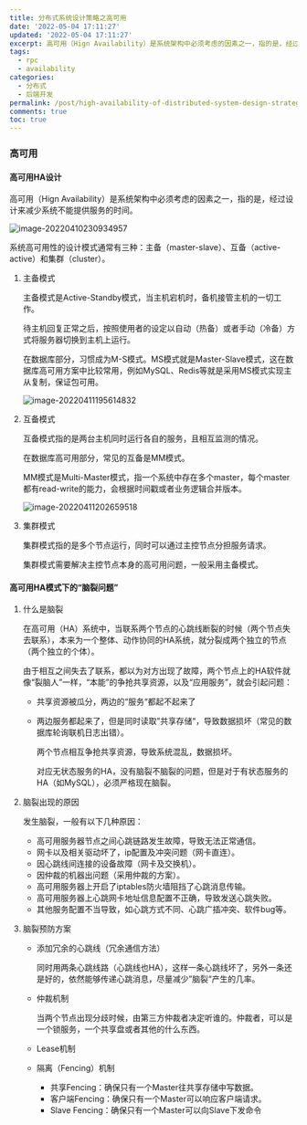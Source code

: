 ```yaml
---
title: 分布式系统设计策略之高可用
date: '2022-05-04 17:11:27'
updated: '2022-05-04 17:11:27'
excerpt: 高可用（Hign Availability）是系统架构中必须考虑的因素之一，指的是，经过设计来减少系统不能提供服务的时间。
tags:
  - rpc
  - availability
categories:
  - 分布式
  - 后端开发
permalink: /post/high-availability-of-distributed-system-design-strategy.html
comments: true
toc: true
---
```

### 高可用

#### 高可用HA设计

高可用（Hign Availability）是系统架构中必须考虑的因素之一，指的是，经过设计来减少系统不能提供服务的时间。

![image-20220410230934957](https://img1.terwer.space/image-20220410230934957.png)

系统高可用性的设计模式通常有三种：主备（master-slave）、互备（active-active）和集群（cluster）。

1. 主备模式

   主备模式是Active-Standby模式，当主机宕机时，备机接管主机的一切工作。

   待主机回复正常之后，按照使用者的设定以自动（热备）或者手动（冷备）方式将服务器切换到主机上运行。

   在数据库部分，习惯成为M-S模式。MS模式就是Master-Slave模式，这在数据库高可用方案中比较常用，例如MySQL、Redis等就是采用MS模式实现主从复制，保证包可用。

   ![image-20220411195614832](https://img1.terwer.space/image-20220411195614832.png)

2. 互备模式

   互备模式指的是两台主机同时运行各自的服务，且相互监测的情况。

   在数据库高可用部分，常见的互备是MM模式。

   MM模式是Multi-Master模式，指一个系统中存在多个master，每个master都有read-write的能力，会根据时间戳或者业务逻辑合并版本。

   ![image-20220411202659518](https://img1.terwer.space/image-20220411202659518.png)

3. 集群模式 

   集群模式指的是多个节点运行，同时可以通过主控节点分担服务请求。

   集群模式需要解决主控节点本身的高可用问题，一般采用主备模式。

#### 高可用HA模式下的“脑裂问题”

1. 什么是脑裂

   在高可用（HA）系统中，当联系两个节点的心跳线断裂的时候（两个节点失去联系），本来为一个整体、动作协同的HA系统，就分裂成两个独立的节点（两个独立的个体）。

   由于相互之间失去了联系，都以为对方出现了故障，两个节点上的HA软件就像“裂脑人”一样，“本能”的争抢共享资源，以及“应用服务”，就会引起问题：

   - 共享资源被瓜分，两边的“服务“都起不起来了

   - 两边服务都起来了，但是同时读取”共享存储“，导致数据损坏（常见的数据库轮询联机日志出错）。

     两个节点相互争抢共享资源，导致系统混乱，数据损坏。

     对应无状态服务的HA，没有脑裂不脑裂的问题，但是对于有状态服务的HA（如MySQL），必须严格现在脑裂。

2. 脑裂出现的原因

   发生脑裂，一般有以下几种原因：

   - 高可用服务器节点之间心跳链路发生故障，导致无法正常通信。
   - 网卡以及相关驱动坏了，ip配置及冲突问题（网卡直连）。
   - 因心跳线间连接的设备故障（网卡及交换机）。
   - 因仲裁的机器出问题（采用仲裁的方案）。
   - 高可用服务器上开启了iptables防火墙阻挡了心跳消息传输。
   - 高可用服务器上心跳网卡地址信息配置不正确，导致发送心跳失败。
   - 其他服务配置不当导致，如心跳方式不同、心跳广插冲突、软件bug等。

3. 脑裂预防方案

   - 添加冗余的心跳线（冗余通信方法）

     同时用两条心跳线路（心跳线也HA），这样一条心跳线坏了，另外一条还是好的，依然能够传递心跳消息，尽量减少”脑裂“产生的几率。

   - 仲裁机制

     当两个节点出现分歧时候，由第三方仲裁者决定听谁的。仲裁者，可以是一个锁服务，一个共享盘或者其他的什么东西。

   - Lease机制

   - 隔离（Fencing）机制

     - 共享Fencing：确保只有一个Master往共享存储中写数据。
     - 客户端Fencing：确保只有一个Master可以响应客户端请求。
     - Slave Fencing：确保只有一个Master可以向Slave下发命令